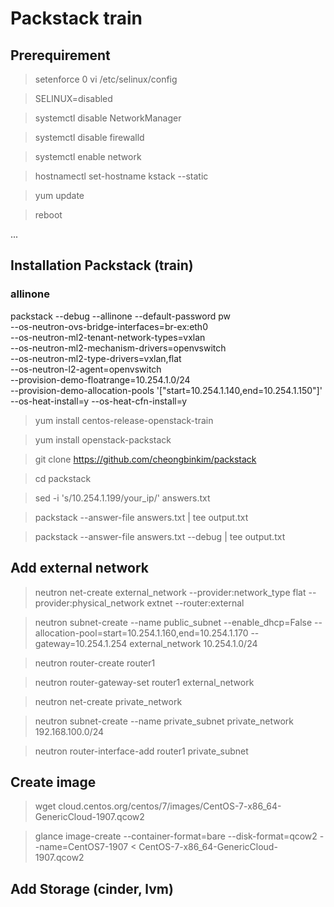 # Packstack train

## Prerequirement

> setenforce 0
> vi /etc/selinux/config

> SELINUX=disabled

> systemctl disable NetworkManager

> systemctl disable firewalld

> systemctl enable network

> hostnamectl set-hostname kstack --static

> yum update

> reboot

...
## Installation Packstack (train)

### allinone
packstack --debug --allinone --default-password pw        \
               --os-neutron-ovs-bridge-interfaces=br-ex:eth0   \
               --os-neutron-ml2-tenant-network-types=vxlan     \
               --os-neutron-ml2-mechanism-drivers=openvswitch  \
               --os-neutron-ml2-type-drivers=vxlan,flat        \
               --os-neutron-l2-agent=openvswitch               \
               --provision-demo-floatrange=10.254.1.0/24         \
               --provision-demo-allocation-pools '["start=10.254.1.140,end=10.254.1.150"]' \
               --os-heat-install=y --os-heat-cfn-install=y

> yum install centos-release-openstack-train

> yum install openstack-packstack

> git clone https://github.com/cheongbinkim/packstack

> cd packstack

> sed -i 's/10.254.1.199/your_ip/' answers.txt

> packstack --answer-file answers.txt | tee output.txt

> packstack --answer-file answers.txt --debug | tee output.txt

## Add external network

> neutron net-create external_network --provider:network_type flat --provider:physical_network extnet  --router:external

> neutron subnet-create --name public_subnet --enable_dhcp=False --allocation-pool=start=10.254.1.160,end=10.254.1.170 --gateway=10.254.1.254 external_network 10.254.1.0/24

> neutron router-create router1

> neutron router-gateway-set router1 external_network

> neutron net-create private_network

> neutron subnet-create --name private_subnet private_network 192.168.100.0/24

> neutron router-interface-add router1 private_subnet

## Create image
> wget cloud.centos.org/centos/7/images/CentOS-7-x86_64-GenericCloud-1907.qcow2

> glance image-create --container-format=bare --disk-format=qcow2 --name=CentOS7-1907 < CentOS-7-x86_64-GenericCloud-1907.qcow2

## Add Storage (cinder, lvm) 
